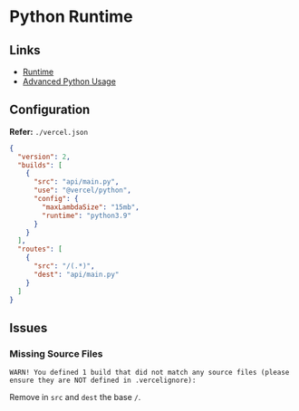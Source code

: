# Python Runtime

<!--
https://andrewbaisden.medium.com/how-to-deploy-a-python-flask-app-to-vercel-ff4a63d312f4
-->

## Links

- [Runtime](https://vercel.com/docs/concepts/functions/serverless-functions/runtimes/python)
- [Advanced Python Usage](https://vercel.com/docs/runtimes#advanced-usage/advanced-python-usage)

## Configuration

**Refer:** `./vercel.json`

```json
{
  "version": 2,
  "builds": [
    {
      "src": "api/main.py",
      "use": "@vercel/python",
      "config": {
        "maxLambdaSize": "15mb",
        "runtime": "python3.9"
      }
    }
  ],
  "routes": [
    {
      "src": "/(.*)",
      "dest": "api/main.py"
    }
  ]
}
```

## Issues

### Missing Source Files

```log
WARN! You defined 1 build that did not match any source files (please ensure they are NOT defined in .vercelignore):
```

Remove in `src` and `dest` the base `/`.
